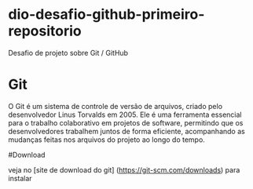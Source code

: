 # dio-desafio-github-primeiro-repositorio
Desafio de projeto sobre Git / GitHub

# Git

O Git é um sistema de controle de versão de arquivos, criado pelo desenvolvedor Linus Torvalds em 2005. Ele é uma ferramenta essencial para o trabalho colaborativo em projetos de software, permitindo que os desenvolvedores trabalhem juntos de forma eficiente, acompanhando as mudanças feitas nos arquivos do projeto ao longo do tempo.

#Download

veja no [site de download do git]
(https://git-scm.com/downloads) para instalar 
